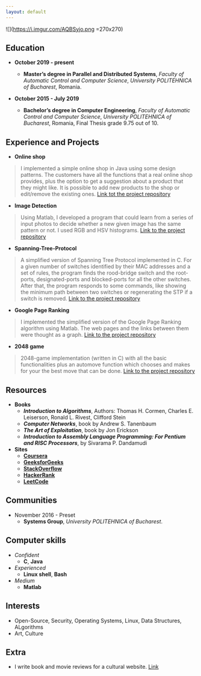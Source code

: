 ```yaml
---
layout: default
---
```


![](https://i.imgur.com/AQBSyjo.png =270x270)

## [](#header-2)Education

- **October 2019 - present**
  - **Master’s degree in Parallel and Distributed Systems**, _Faculty of Automatic Control and Computer Science_, _University POLITEHNICA of Bucharest_, Romania.

- **October 2015 - July 2019**
  - **Bachelor’s degree in Computer Engineering**, _Faculty of Automatic Control and Computer Science_, _University POLITEHNICA of Bucharest_, Romania, Final Thesis grade 9.75 out of 10.

## [](#header-2)Experience and Projects
  - **Online shop**
> I implemented a simple online shop in Java using some design patterns. The customers have all the functions that a real online shop provides, plus the option to get a suggestion about a product that they might like. It is possible to add new products to the shop or edit/remove the existing ones.
>[Link tot the project repository](https://github.com/alexandrumc/java-online-shop)
  - **Image Detection**
>Using Matlab, I developed a program that could learn from a series of input photos to decide whether a new given image has the same pattern or not. I used RGB and HSV histograms.
>[Link to the project repository](https://github.com/alexandrumc/Image-Detection)
  - **Spanning-Tree-Protocol**
>A simplified version of Spanning Tree Protocol implemented in C. For a given number of switches identified by their MAC addresses and a set of rules, the program finds the rood-bridge switch and the root-ports, designated-ports and blocked-ports for all the other switches. After that, the program responds to some commands, like showing the minimum path between two switches or regenerating the STP if a switch is removed.
>[Link to the project repository](https://github.com/alexandrumc/Spanning-Tree-Protocol)
  - **Google Page Ranking**
>I implemented the simplified version of the Google Page Ranking algorithm using Matlab. The web pages and the links between them were thought as a graph. 
>[Link to the project repository](https://github.com/alexandrumc/page-ranking)
  - **2048 game**
>2048-game implementation (written in C) with all the basic functionalities plus an automove function which chooses and makes for your the best move that can be done. [Link to the project repository](https://github.com/alexandrumc/2048-game)

## [](#header-2)Resources
  - **Books**
    - **_Introduction to Algorithms_**, Authors: Thomas H. Cormen, Charles E. Leiserson, Ronald L. Rivest, Clifford Stein
    - **_Computer Networks_**, book by Andrew S. Tanenbaum
    - **_The Art of Exploitation_**, book by Jon Erickson
    - **_Introduction to Assembly Language Programming: For Pentium and RISC Processors_**, by Sivarama P. Dandamudi
  - **Sites**
    - **[Coursera](https://www.coursera.org/)**
    - **[GeeksforGeeks](http://www.geeksforgeeks.org/)**
    - **[StackOverflow](http://stackoverflow.com/)**
    - **[HackerRank](https://www.hackerrank.com/)**
    - **[LeetCode](https://leetcode.com/)**


## [](#header-2)Communities
  - November 2016 - Preset
    - **Systems Group**, _University POLITEHNICA of Bucharest_.


##  [](#header-2)Computer skills
  - _Confident_
    - **C**, **Java**
  - _Experienced_
    - **Linux shell**, **Bash**
  - _Medium_
    - **Matlab**

##  [](#header-2)Interests
*   Open-Source, Security, Operating Systems, Linux, Data Structures, ALgorithms
*   Art, Culture

##  [](#header-2)Extra
*   I write book and movie reviews for a cultural website. [Link](http://filme-carti.ro/echipa/alexandru/)
